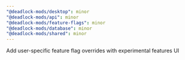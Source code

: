 ```yaml
---
"@deadlock-mods/desktop": minor
"@deadlock-mods/api": minor
"@deadlock-mods/feature-flags": minor
"@deadlock-mods/database": minor
"@deadlock-mods/shared": minor
---
```


Add user-specific feature flag overrides with experimental features UI

